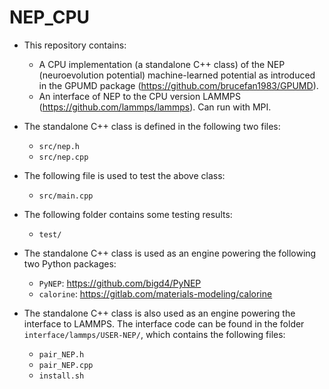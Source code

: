 # NEP_CPU

* This repository contains:
  * A CPU implementation (a standalone C++ class) of the NEP (neuroevolution potential) machine-learned potential as introduced in the GPUMD package (https://github.com/brucefan1983/GPUMD).
  * An interface of NEP to the CPU version LAMMPS (https://github.com/lammps/lammps). Can run with MPI.

* The standalone C++ class is defined in the following two files:
  * `src/nep.h`
  * `src/nep.cpp`
  
* The following file is used to test the above class:
  * `src/main.cpp`
  
* The following folder contains some testing results:
  * `test/`
  
* The standalone C++ class is used as an engine powering the following two Python packages:
  * `PyNEP`: https://github.com/bigd4/PyNEP
  * `calorine`: https://gitlab.com/materials-modeling/calorine
  
* The standalone C++ class is also used as an engine powering the interface to LAMMPS. The interface code can be found in the folder `interface/lammps/USER-NEP/`, which contains the following files:
  * `pair_NEP.h`
  * `pair_NEP.cpp`
  * `install.sh`
